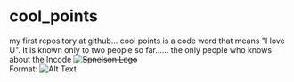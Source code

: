 # cool_points
my first repository at github...
cool points is a code word that means "I love U". It is known only to two people so far......
the only people who knows about the lncode
~~![Spnelson Logo](/images/logo.png)~~  
Format: ![Alt Text](url)
